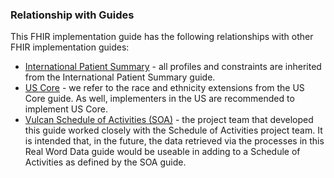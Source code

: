 ### Relationship with Guides
This FHIR implementation guide has the following relationships with other FHIR implementation guides:

* [International Patient Summary](https://hl7.org/fhir/uv/ips/) - all profiles and constraints are inherited from the International Patient Summary guide.
* [US Core](http://hl7.org/fhir/us/core/) - we refer to the race and ethnicity extensions from the US Core guide.  As well, implementers in the US are recommended to implement US Core.
* [Vulcan Schedule of Activities (SOA)](http://hl7.org/fhir/uv/vulcan-schedule) - the project team that developed this guide worked closely with the Schedule of Activities project team.  It is intended that, in the future, the data retrieved via the processes in this Real Word Data guide would be useable in adding to a Schedule of Activities as defined by the SOA guide.
